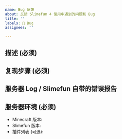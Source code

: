```yaml
---
name: Bug 反馈
about: 反馈 Slimefun 4 使用中遇到的问题和 Bug
title: ''
labels: 🐞 Bug
assignees: ''

---
```

<!-- 请不要改动模板中的任何内容, 否则问题可能会被系统自动关闭! -->

## 描述 (必须)
<!-- 简单详细地描述一下你遇到的问题. -->

## 复现步骤 (必须)
<!-- 建议使用截图/GIF/视频等方式完善你的表述 -->

## 服务器 Log / Slimefun 自带的错误报告
<!-- 使用 https://pastebin.com 等同类网站分享你的 Log -->
<!-- 还有 Slimefun 自带的错误报告系统文件 (如果有的话) -->

## 服务器环境 (必须)
<!-- 如果你不提供你的服务器环境, 问题可能会被一瞬关闭. -->
<!-- "最新版" 不能作为你的 Minecraft/Slimefun 版本. -->
<!-- 可以输入 "/sf versions" 命令然后截图. -->

 - Minecraft 版本:
 - Slimefun 版本:
 - 插件列表 (可选):